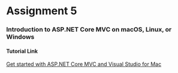 # Assignment 5
### Introduction to ASP.NET Core MVC on macOS, Linux, or Windows

#### Tutorial Link
[Get started with ASP.NET Core MVC and Visual Studio for Mac](https://docs.microsoft.com/en-us/aspnet/core/tutorials/first-mvc-app-xplat/start-mvc?view=aspnetcore-2.1)